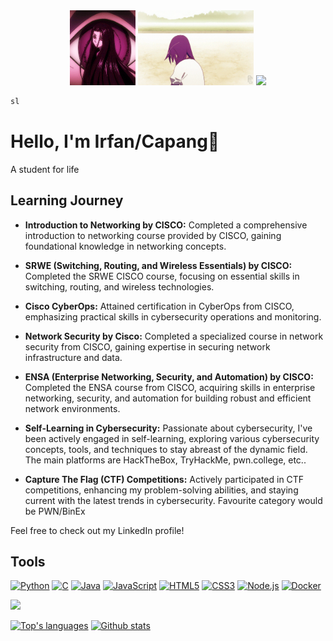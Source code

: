 <div align="center">
  <img src="/img/giphy.gif" width="105" height="120">
  <img src="/img/senjou.gif" width="185" height="120">
  <img src="https://1.gravatar.com/avatar/41887236d026218e4cabee59e46e1be16fa4ebeb3614acc0e1475f03fabf74cb?size=120">
</div>

```bash
sl
```

# Hello, I'm Irfan/Capang👋

A student for life

## Learning Journey

- **Introduction to Networking by CISCO:** Completed a comprehensive introduction to networking course provided by CISCO, gaining foundational knowledge in networking concepts.

- **SRWE (Switching, Routing, and Wireless Essentials) by CISCO:** Completed the SRWE CISCO course, focusing on essential skills in switching, routing, and wireless technologies.

- **Cisco CyberOps:** Attained certification in CyberOps from CISCO, emphasizing practical skills in cybersecurity operations and monitoring.

- **Network Security by Cisco:** Completed a specialized course in network security from CISCO, gaining expertise in securing network infrastructure and data.

- **ENSA (Enterprise Networking, Security, and Automation) by CISCO:** Completed the ENSA course from CISCO, acquiring skills in enterprise networking, security, and automation for building robust and efficient network environments.

- **Self-Learning in Cybersecurity:** Passionate about cybersecurity, I've been actively engaged in self-learning, exploring various cybersecurity concepts, tools, and techniques to stay abreast of the dynamic field. The main platforms are HackTheBox, TryHackMe, pwn.college, etc..

- **Capture The Flag (CTF) Competitions:** Actively participated in CTF competitions, enhancing my problem-solving abilities, and staying current with the latest trends in cybersecurity. Favourite category would be PWN/BinEx

Feel free to check out my LinkedIn profile!

## Tools

[![Python](https://img.shields.io/badge/Python-%23007ACC.svg?&style=for-the-badge&logo=python&logoColor=white)](https://python.org)
[![C](https://img.shields.io/badge/C-%2300599C.svg?style=for-the-badge&logo=c&logoColor=white)](https://en.wikipedia.org/wiki/C_(programming_language))
[![Java](https://img.shields.io/badge/Java-%23ED8B00.svg?style=for-the-badge&logo=java&logoColor=white)](https://java.com)
[![JavaScript](https://img.shields.io/badge/JavaScript-%23323330.svg?style=for-the-badge&logo=javascript&logoColor=%23F7DF1E)](https://developer.mozilla.org/en-US/docs/Web/JavaScript)
[![HTML5](https://img.shields.io/badge/HTML5-%23E34F26.svg?style=for-the-badge&logo=html5&logoColor=white)](https://html.com)
[![CSS3](https://img.shields.io/badge/CSS3-%231572B6.svg?style=for-the-badge&logo=css3&logoColor=white)](https://www.w3.org/Style/CSS/Overview.en.html)
[![Node.js](https://img.shields.io/badge/Node.js-%23339933.svg?style=for-the-badge&logo=node-dot-js&logoColor=white)](https://nodejs.org)
[![Docker](https://img.shields.io/badge/Docker-%230db7ed.svg?style=for-the-badge&logo=docker&logoColor=white)](https://docker.com)



[<img src="https://img.shields.io/badge/linkedin-%230077B5.svg?&style=for-the-badge&logo=linkedin&logoColor=white" />](https://www.linkedin.com/in/gnapaC/)

[![Top's languages](https://github-readme-stats.vercel.app/api/top-langs/?username=broCapang&theme=blue-green)](https://github.com/anuraghazra/github-readme-stats) [![Github stats](https://github-readme-stats.vercel.app/api?username=broCapang&theme=blue-green)](https://github.com/anuraghazra/github-readme-stats)


